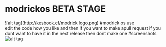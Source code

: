 # modrickos BETA STAGE
![alt tag](http://kesbook.cf/modrick logo.png)
#modrick os use  
edit the code how you like and then if you want to make apull request
if you dont want to have it in the next release then dont make one
#screenshots
![alt tag](http://kesbook.cf/modrick.png)
